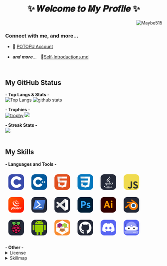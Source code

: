 <h1 align="center">✨ 𝑾𝒆𝒍𝒄𝒐𝒎𝒆 𝒕𝒐 𝑴𝒚 𝑷𝒓𝒐𝒇𝒊𝒍𝒆 ✨</h1>
<p align="right">
    <img src="https://komarev.com/ghpvc/?username=Maybe515&label=Profile%20views&color=0e75b6&style=flat" alt="Maybe515" />
</p>

<!--
<img src="https://media.giphy.com/media/hvRJCLFzcasrR4ia7z/giphy.gif" width="28">
-->

### Connect with me, and more...
<ul>
  <li><p>🔗 <a href="https://potofu.me/maybe515" rel="noopener noreferrer" target="_blank">POTOFU Account</a></p></li>
</ul>
<ul>
    <li><p>𝒂𝒏𝒅 𝒎𝒐𝒓𝒆...　🔗<a href="Self-Introductions.md">Self-Introductions.md</a></p></li>
</ul>
<br>

## My GitHub Status
<p align="left"> 
  <b>- Top Langs & Stats -</b><br>
  <!-- Top Languages Card -->
  <img alt="Top Langs" height="150px" src="https://github-readme-stats.vercel.app/api/top-langs/?username=Maybe515&layout=compact&show_icons=true&theme=onedark" />
  
  <!-- GitHub Stats Card -->
  <img alt="github stats" height="150px" src="https://github-readme-stats.vercel.app/api?username=Maybe515&theme=onedark&show_icons=true"/>
</p>

<!-- GitHub Profile Trophy -->
<b>- Trophies -</b><br>
[![trophy](https://github-profile-trophy.vercel.app/?username=Maybe515&theme=onedark)](https://github.com/ryo-ma/github-profile-trophy)
![](https://raw.githubusercontent.com/Maybe515/Maybe515/master/profile-summary-card-output/solarized/0-profile-details.svg)

<!-- GitHub Readme Streak Stats -->
<b>- Streak Stats -</b><br>
[![](https://github-readme-streak-stats.herokuapp.com/?user=Maybe515&theme=onedark)](https://github-readme-streak-stats.herokuapp.com/?user=Maybe515&theme=onedark)
<br><br>

## My Skills
<b>- Languages and Tools -</b>
<br>
<div>  
  <a href="https://www.cprogramming.com/" target="_blank"><img style="margin: 10px" src="https://github.com/tandpfun/skill-icons/blob/main/icons/C.svg" alt="C" height="50" /></a>  
  <a href="https://www.cplusplus.com/" target="_blank"><img style="margin: 10px" src="https://github.com/tandpfun/skill-icons/blob/main/icons/CPP.svg" alt="C++" height="50" /></a>  
  <a href="https://en.wikipedia.org/wiki/HTML5" target="_blank"><img style="margin: 10px" src="https://github.com/tandpfun/skill-icons/blob/main/icons/HTML.svg" alt="HTML5" height="50" /></a>  
  <a href="https://www.w3schools.com/css/" target="_blank"><img style="margin: 10px" src="https://github.com/tandpfun/skill-icons/blob/main/icons/CSS.svg" alt="CSS3" height="50" /></a>  
  <a href="https://www.java.com/" target="_blank"><img style="margin: 10px" src="https://github.com/tandpfun/skill-icons/blob/main/icons/Java-Dark.svg" alt="Java" height="50" /></a>  
  <a href="https://www.javascript.com/" target="_blank"><img style="margin: 10px" src="https://github.com/tandpfun/skill-icons/blob/main/icons/JavaScript.svg" alt="JavaScript" height="50" /></a>
  <a href="https://jquery.com" target="_blank"><img style="margin: 10px" src="https://github.com/tandpfun/skill-icons/blob/main/icons/JQuery.svg" alt="JQuery" height="50" /></a>
  <a href="https://docs.microsoft.com/en-us/powershell/" target="_blank"><img style="margin: 10px" src="https://github.com/tandpfun/skill-icons/blob/main/icons/Powershell-Dark.svg" alt="PowerShell" height="50" /></a>  
  <a href="https://code.visualstudio.com" target="_blank"><img style="margin: 10px" src="https://github.com/tandpfun/skill-icons/blob/main/icons/VSCode-Dark.svg" alt="VSCode" height="50" /></a>    
  <a href="https://www.adobe.com/in/products/photoshop.html" target="_blank"><img style="margin: 10px" src="https://github.com/tandpfun/skill-icons/blob/main/icons/Photoshop.svg" alt="Photoshop" height="50" /></a>
  <a href="https://www.adobe.com/in/products/illustrator.html" target="_blank"><img style="margin: 10px" src="https://github.com/tandpfun/skill-icons/blob/main/icons/Illustrator.svg" alt="Illustrator" height="50" /></a> 
  <a href="https://www.blender.org/" target="_blank"><img style="margin: 10px" src="https://github.com/tandpfun/skill-icons/blob/main/icons/Blender-Dark.svg" alt="Blender" height="50" /></a>  
  <a href="https://www.raspberrypi.org/" target="_blank"><img style="margin: 10px" src="https://github.com/tandpfun/skill-icons/blob/main/icons/RaspberryPi-Dark.svg" alt="Raspberry Pi" height="50" /></a>    
  <a href="https://www.android.com/intl/en_in/" target="_blank"><img style="margin: 10px" src="https://github.com/Maybe515/skill-icons/blob/main/Icons/Android-Dark.png" alt="Android" height="50" /></a>
  <a href="https://appinventor.mit.edu" target="_blank"><img style="margin: 10px" src="https://github.com/Maybe515/skill-icons/blob/main/Icons/MIT_AppInventor.png" alt="MIT_AppInventor" height="50" /></a>  
  <a href="https://github.com/" target="_blank"><img style="margin: 10px" src="https://github.com/tandpfun/skill-icons/blob/main/icons/Github-Dark.svg" alt="GitHub" height="50" /></a>
  <a href="https://discord.com" target="_blank"><img style="margin: 10px" src="https://github.com/tandpfun/skill-icons/blob/main/icons/Discord.svg" alt="Discord" height="50" /></a>
  <a href="https://discord.com" target="_blank"><img style="margin: 10px" src="https://github.com/tandpfun/skill-icons/blob/main/icons/DiscordBots.svg" alt="DiscordBots" height="50" /></a>
<!--
  <a href="" target="_blank"><img style="margin: 10px" src=".svg" alt="" height="50" /></a>
 -->
</div>
<br>
<b>- Other -</b>
<details>
  <summary>License</summary>
  <ul>
    <b>【国家資格】</b>
    <li>第二種電気工事士</li>
    <li>工事担任者DD3種</li>
    <li>3級技能士電気機器組立て (シーケンス制御作業)</li>
    <li>認定電気工事従事者</li>
    <br>
    <b>【検定】</b>
    <li>情報技術検定1級</li>
    <li>計算技術検定2級</li>
    <li>漢検準2級</li>
    <li>英検2級</li>
  </ul>
</details>
<details>
  <summary>Skillmap</summary>
  <ul>
    <b>- Software -</b>
    <li>プログラミング(C, Java, JScript, HTML, CSS, VBA, VB, ラダー)</li>
    <li>CAD</li>
    <li>IC制御 (ラズパイ)</li>
    <li>アプリ開発 (Android)</li>
    <li>SSG自作</li>
    <br>
    <b>- Hardware -</b>
    <li>ソルダリング</li>
    <li>修理 (ノートPC, スマホ)</li>
    <li>電気工事</li>
    <li>自作 (PC, マルチテスタ, 電子オルゴール)</li>
    <li>シーケンス盛業 (MELSEC)</li>
    <br>
    <b>- Other -</b>
    <li>お絵かき</li>
    <li>消しはん作り</li>
    <li>切り絵</li>
    <li>動画編集</li>
    <li>画像加工</li>
    <li>3DCG</li>
    <li>MMD</li>
    <li>アクセサリー作り</li>
  </ul>
</details>
